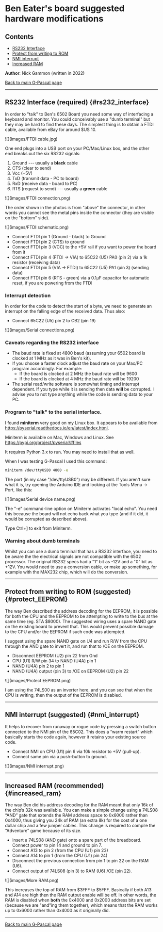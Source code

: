 # Ben Eater's board suggested hardware modifications


## Contents

* [RS232 Interface](#rs232_interface)
* [Protect from writing to ROM](#protect_EEPROM)
* [NMI interrupt](#nmi_interrupt)
* [Increased RAM](#increased_ram)

**Author**: Nick Gammon (written in 2022)

[Back to main G-Pascal page](index.htm)

---

## RS232 Interface (required) {#rs232_interface}

In order to "talk" to Ben's 6502 Board you need some way of interfacing a keyboard and monitor. You could conceivably use a "dumb terminal" but they may be hard to find these days. The simplest thing is to obtain a FTDI cable, available from eBay for around $US 10.

![](images/FTDI cable.jpg)

One end plugs into a USB port on your PC/Mac/Linux box, and the other end breaks out the six RS232 signals:

1. Ground --- usually a **black** cable
2. CTS (clear to send)
3. Vcc (+5V)
4. TxD (transmit data - PC to board)
5. RxD (receive data - board to PC)
6. RTS (request to send) --- usually a **green** cable

![](images/FTDI connection.png)

The order shown in the photos is from "above" the connector, in other words you cannot see the metal pins inside the connector (they are visible on the "bottom" side).

![](images/FTDI schematic.png)

* Connect FTDI pin 1 (Ground - black) to Ground
* Connect FTDI pin 2 (CTS) to ground
* Connect FTDI pin 3 (VCC) to the +5V rail if you want to power the board from it
* Connect FTDI pin 4 (FTDI -> VIA) to 65C22 (U5) PA0 (pin 2) via a 1k resistor (receiving data)
* Connect FTDI pin 5 (VIA -> FTDI) to 65C22 (U5) PA1 (pin 3) (sending data)
* Connect FTDI pin 6 (RTS - green) via a 0.1µF capacitor for automatic reset, if you are powering from the FTDI

### Interrupt detection

In order for the code to detect the start of a byte, we need to generate an interrupt on the falling edge of the received data. Thus also:

* Connect 65C22 (U5) pin 2 to CB2 (pin 19)

![](images/Serial connections.png)


### Caveats regarding the RS232 interface

* The baud rate is fixed at 4800 baud (assuming your 6502 board is clocked at 1 MHz as it was in Ben's kit).
* If you choose a faster clock adjust the baud rate on your Mac/PC program accordingly. For example:
    * If the board is clocked at 2 MHz the baud rate will be 9600
    * If the board is clocked at 4 MHz the baud rate will be 19200
* The serial read/write software is somewhat timing and interrupt dependent. If you type while it is sending then data **will** be corrupted. I advise you to not type anything while the code is sending data to your PC.


### Program to "talk" to the serial interface.

I found **miniterm** very good on my Linux box. It appears to be available from <https://pyserial.readthedocs.io/en/latest/index.html>.

Miniterm is available on Mac, Windows and Linux. See <https://pypi.org/project/pyserial/#files>

It requires Python 3.x to run. You may need to install that as well.

When I was testing G-Pascal I used this command:

```bash
miniterm /dev/ttyUSB0 4800 -e
```

The port (in my case "/dev/ttyUSB0") may be different. If you aren't sure what it is, try opening the Arduino IDE and looking at the Tools Menu -> Port, like this:

![](images/Serial device name.png)


The "-e" command-line option on Miniterm activates "local echo". You need this because the board will not echo back what you type (and if it did, it would be corrupted as described above).

Type Ctrl+] to exit from Miniterm.

### Warning about dumb terminals

Whilst you can use a dumb terminal that has a RS232 interface, you need to be aware the the electrical signals are not compatible with the 6502 processor. The original RS232 specs had a "1" bit as -12V and a "0" bit as +12V. You would need to use a conversion cable, or make up something, for example with the MAX232 chip, which will do the conversion.

---

## Protect from writing to ROM (suggested) {#protect_EEPROM}

The way Ben described the address decoding for the EEPROM, it is possible for both the CPU and the EEPROM to be attempting to write to the bus at the same time (eg. STA $8000). The suggested wiring uses a spare NAND gate on the existing board to prevent that. This would prevent possible damage to the CPU and/or the EEPROM if such code was attempted.

I suggest using the spare NAND gate on U4 and run R/W from the CPU through the AND gate to invert it, and run that to /OE on the EEPROM.

* Disconnect EEPROM (U2) pin 22 from Gnd
* CPU (U1) R/W pin 34 to NAND (U4A) pin 1
* NAND (U4A) pin 2 to pin 1
* NAND (U4A) output (pin 3) to /OE on EEPROM (U2) pin 22

![](images/Protect EEPROM.png)

I am using the 74LS00 as an inverter here, and you can see that when the CPU is writing, then the output of the EEPROM is disabled.

---


## NMI interrupt (suggested) {#nmi_interrupt}


It helps to recover from runaway or rogue code by pressing a switch button connected to the NMI pin of the 65C02. This does a “warm restart” which basically starts the code again, however it retains your existing source code.

* Connect NMI on CPU (U1) pin 6 via 10k resistor to +5V (pull-up).
* Connect same pin via a push-button to ground.

![](images/NMI interrupt.png)

---


## Increased RAM (recommended) {#increased_ram}

The way Ben did his address decoding for the RAM meant that only 16k of the chip’s 32k was available. You can make a simple change using a 74LS08 “AND” gate that extends the RAM address space to 0x6000 rather than 0x4000, thus giving you 24k of RAM (an extra 8k) for the cost of a one dollar chip and a few jumper cables. This change is required to compile the “Adventure” game because of its size.


* Insert a 74LS08 (AND gate) onto a spare part of the breadboard. Connect power to pin 14 and ground to pin 7.
* Connect A13 to pin 2 (from the CPU (U1) pin 23)
* Connect A14 to pin 1 (from the CPU (U1) pin 24)
* Disconnect the previous connection from pin 1 to pin 22 on the RAM (U6).
* Connect output of 74LS08 (pin 3) to RAM (U6) /OE (pin 22).

![](images/More RAM.png)

This increases the top of RAM from $3FFF to $5FFF. Basically if both A13 and A14 are high then the RAM output enable will be off. In other words, the RAM is disabled when **both** the 0x4000 and 0x2000 address bits are set (because we are "and"ing them together), which means that the RAM works up to 0x6000 rather than 0x4000 as it originally did.

---

[Back to main G-Pascal page](index.htm)
